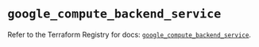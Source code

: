 # `google_compute_backend_service`

Refer to the Terraform Registry for docs: [`google_compute_backend_service`](https://registry.terraform.io/providers/hashicorp/google/6.48.0/docs/resources/compute_backend_service).
